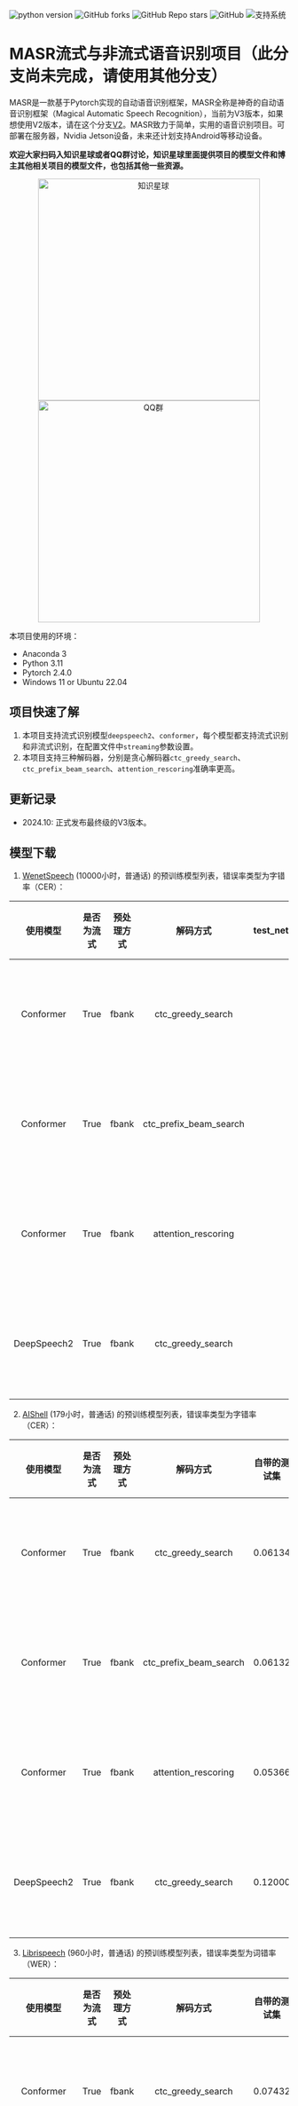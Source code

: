 ![python version](https://img.shields.io/badge/python-3.11+-orange.svg)
![GitHub forks](https://img.shields.io/github/forks/yeyupiaoling/MASR)
![GitHub Repo stars](https://img.shields.io/github/stars/yeyupiaoling/MASR)
![GitHub](https://img.shields.io/github/license/yeyupiaoling/MASR)
![支持系统](https://img.shields.io/badge/支持系统-Win/Linux/MAC-9cf)

# MASR流式与非流式语音识别项目（此分支尚未完成，请使用其他分支）

MASR是一款基于Pytorch实现的自动语音识别框架，MASR全称是神奇的自动语音识别框架（Magical Automatic Speech Recognition），当前为V3版本，如果想使用V2版本，请在这个分支[V2](https://github.com/yeyupiaoling/MASR/tree/release/2.3.x)。MASR致力于简单，实用的语音识别项目。可部署在服务器，Nvidia Jetson设备，未来还计划支持Android等移动设备。


**欢迎大家扫码入知识星球或者QQ群讨论，知识星球里面提供项目的模型文件和博主其他相关项目的模型文件，也包括其他一些资源。**

<div align="center">
  <img src="https://yeyupiaoling.cn/zsxq.png" alt="知识星球" width="400">
  <img src="https://yeyupiaoling.cn/qq.png" alt="QQ群" width="400">
</div>


本项目使用的环境：
 - Anaconda 3
 - Python 3.11
 - Pytorch 2.4.0
 - Windows 11 or Ubuntu 22.04


## 项目快速了解

 1. 本项目支持流式识别模型`deepspeech2`、`conformer`，每个模型都支持流式识别和非流式识别，在配置文件中`streaming`参数设置。
 2. 本项目支持三种解码器，分别是贪心解码器`ctc_greedy_search`、`ctc_prefix_beam_search`、`attention_rescoring`准确率更高。


## 更新记录

 - 2024.10: 正式发布最终级的V3版本。

## 模型下载


1. [WenetSpeech](./docs/wenetspeech.md) (10000小时，普通话) 的预训练模型列表，错误率类型为字错率（CER）：

|    使用模型     | 是否为流式 | 预处理方式 |          解码方式          | test_net | test_meeting | aishell_test |   下载地址   |
|:-----------:|:-----:|:-----:|:----------------------:|:--------:|:------------:|:------------:|:--------:|
|  Conformer  | True  | fbank |   ctc_greedy_search    |          |              |              | 加入知识星球获取 |
|  Conformer  | True  | fbank | ctc_prefix_beam_search |          |              |              | 加入知识星球获取 |
|  Conformer  | True  | fbank |  attention_rescoring   |          |              |              | 加入知识星球获取 |
| DeepSpeech2 | True  | fbank |   ctc_greedy_search    |          |              |              | 加入知识星球获取 |

2. [AIShell](https://openslr.magicdatatech.com/resources/33) (179小时，普通话) 的预训练模型列表，错误率类型为字错率（CER）：

|    使用模型     | 是否为流式 | 预处理方式 |          解码方式          | 自带的测试集  |   下载地址   |
|:-----------:|:-----:|:-----:|:----------------------:|:-------:|:--------:|
|  Conformer  | True  | fbank |   ctc_greedy_search    | 0.06134 | 加入知识星球获取 |
|  Conformer  | True  | fbank | ctc_prefix_beam_search | 0.06132 | 加入知识星球获取 |
|  Conformer  | True  | fbank |  attention_rescoring   | 0.05366 | 加入知识星球获取 |
| DeepSpeech2 | True  | fbank |   ctc_greedy_search    | 0.12000 | 加入知识星球获取 |


3. [Librispeech](https://openslr.magicdatatech.com/resources/12) (960小时，普通话) 的预训练模型列表，错误率类型为词错率（WER）：

|    使用模型     | 是否为流式 | 预处理方式 |          解码方式          | 自带的测试集  |   下载地址   |
|:-----------:|:-----:|:-----:|:----------------------:|:-------:|:--------:|
|  Conformer  | True  | fbank |   ctc_greedy_search    | 0.07432 | 加入知识星球获取 |
|  Conformer  | True  | fbank | ctc_prefix_beam_search | 0.07418 | 加入知识星球获取 |
|  Conformer  | True  | fbank |  attention_rescoring   | 0.06549 | 加入知识星球获取 |
| DeepSpeech2 | True  | fbank |   ctc_greedy_search    | 0.15491 | 加入知识星球获取 |


4. 其他数据集的预训练模型列表，错误率类型，如果是中文就是字错率（CER），英文则是词错率（WER），中英混合为混合错误率（MER）：

|   使用模型    | 是否为流式 | 预处理方式 |       数据集       | 语言  |          解码方式          | 测试数据 |   下载地址   |
|:---------:|:-----:|:-----:|:---------------:|:---:|:----------------------:|:----:|:--------:|
| Conformer | True  | fbank |      粤语数据集      | 粤语  |   ctc_greedy_search    |      | 加入知识星球获取 |
| Conformer | True  | fbank |      粤语数据集      | 粤语  | ctc_prefix_beam_search |      | 加入知识星球获取 |
| Conformer | True  | fbank |      粤语数据集      | 粤语  |  attention_rescoring   |      | 加入知识星球获取 |
| Conformer | True  | fbank |     中英混合数据集     | 中英文 |   ctc_greedy_search    |      | 加入知识星球获取 |
| Conformer | True  | fbank |     中英混合数据集     | 中英文 | ctc_prefix_beam_search |      | 加入知识星球获取 |
| Conformer | True  | fbank |     中英混合数据集     | 中英文 |  attention_rescoring   |      | 加入知识星球获取 |
| Conformer | True  | fbank | 更大数据集（13000+小时） | 普通话 |   ctc_greedy_search    |      | 加入知识星球获取 |
| Conformer | True  | fbank | 更大数据集（13000+小时） | 普通话 | ctc_prefix_beam_search |      | 加入知识星球获取 |
| Conformer | True  | fbank | 更大数据集（13000+小时） | 普通话 |  attention_rescoring   |      | 加入知识星球获取 |


**说明：** 
1. 这里字错率或者词错率是使用`eval.py`。
2. 分别给出了使用三个解码器的错误率，其中`ctc_prefix_beam_search`、`attention_rescoring`的解码搜索大小为10。
3. 训练时使用了噪声增强和混响增强，以及其他增强方法，具体请看配置参数`configs/augmentation.yml`。
4. 这里只提供了流式模型，但全部模型都支持流式和非流式的，在配置文件中`streaming`参数设置。

>有问题欢迎提 [issue](https://github.com/yeyupiaoling/MASR/issues) 交流


## 文档教程

- [快速安装](./docs/install.md)
- [快速使用](./docs/GETTING_STARTED.md)
- [数据准备](./docs/dataset.md)
- [WenetSpeech数据集](./docs/wenetspeech.md)
- [合成语音数据](./docs/generate_audio.md)
- [数据增强](./docs/augment.md)
- [训练模型](./docs/train.md)
- [执行评估](./docs/eval.md)
- [导出模型](./docs/export_model.md)
- [使用标点符号模型](./docs/punctuation.md)
- 预测
   - [本地预测](./docs/infer.md)
   - [说话人日志语音识别](./docs/infer.md)
   - [Web部署模型](./docs/infer.md)
   - [GUI界面预测](./docs/infer.md)
- [常见问题解答](./docs/faq.md)


## 相关项目
 - 基于Pytorch实现的声纹识别：[VoiceprintRecognition-Pytorch](https://github.com/yeyupiaoling/VoiceprintRecognition-Pytorch)
 - 基于Pytorch实现的分类：[AudioClassification-Pytorch](https://github.com/yeyupiaoling/AudioClassification-Pytorch)
 - 基于PaddlePaddle实现的语音识别：[PPASR](https://github.com/yeyupiaoling/PPASR)


## 打赏作者

<br/>
<div align="center">
<p>打赏一块钱支持一下作者</p>
<img src="https://yeyupiaoling.cn/reward.png" alt="打赏作者" width="400">
</div>


## 参考资料
 - https://github.com/yeyupiaoling/PPASR
 - https://github.com/jiwidi/DeepSpeech-pytorch
 - https://github.com/wenet-e2e/WenetSpeech
 - https://github.com/SeanNaren/deepspeech.pytorch
